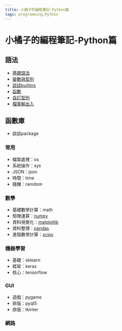 ```yaml
---
title: 小橘子的編程筆記-Python篇
tags: programming,Python
---
```


# 小橘子的編程筆記-Python篇

## 語法
- [基礎語法](basic)
- [變數與型別](variable)
- [談談builtins](builtins)
- [函數](function)
- [自訂型別](class)
- [檔案輸出入](io)

## 函數庫
- 談談package

### 常用
- 檔案處裡：os
- 系統操作：sys
- JSON：json
- 時間：time
- 隨機：ramdom

### 數學
- 基礎數學計算：math
- 矩陣運算：[numpy](numpy)
- 資料視覺化：[matplotlib](matplotlib)
- 資料整理：[pandas](pandas)
- 進階數學計算：[scipy](scipy)

### 機器學習
- 基礎：sklearn
- 框架：keras
- 核心：tensorflow

### GUI
- 遊戲：pygame
- 排版：pyqt5
- 排版：tkinter

### 網路